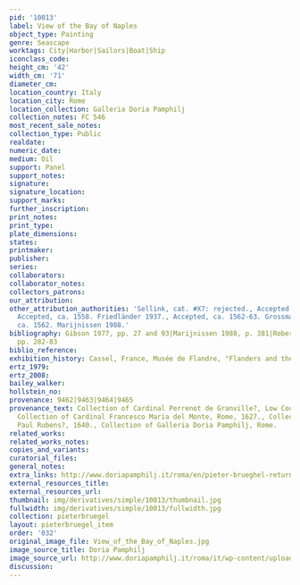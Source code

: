 ```yaml
---
pid: '10013'
label: View of the Bay of Naples
object_type: Painting
genre: Seascape
worktags: City|Harbor|Sailors|Boat|Ship
iconclass_code:
height_cm: '42'
width_cm: '71'
diameter_cm:
location_country: Italy
location_city: Rome
location_collection: Galleria Doria Pamphilj
collection_notes: FC 546
most_recent_sale_notes:
collection_type: Public
realdate:
numeric_date:
medium: Oil
support: Panel
support_notes:
signature:
signature_location:
support_marks:
further_inscription:
print_notes:
print_type:
plate_dimensions:
states:
printmaker:
publisher:
series:
collaborators:
collaborator_notes:
collectors_patrons:
our_attribution:
other_attribution_authorities: 'Sellink, cat. #X7: rejected., Accepted. Tolnay 1935.,
  Accepted, ca. 1558. Friedländer 1937., Accepted, ca. 1562-63. Grossmann 1973., Doubtful,
  ca. 1562. Marijnissen 1988.'
bibliography: Gibson 1977, pp. 27 and 93|Marijnissen 1988, p. 381|Roberts-Jones 2002,
  pp. 282-83
biblio_reference:
exhibition_history: Cassel, France, Musée de Flandre, "Flanders and the Sea," 2015
ertz_1979:
ertz_2008:
bailey_walker:
hollstein_no:
provenance: 9462|9463|9464|9465
provenance_text: Collection of Cardinal Perrenot de Granville?, Low Countries, 1607.,
  Collection of Cardinal Francesco Maria del Monte, Rome, 1627., Collection of Peter
  Paul Rubens?, 1640., Collection of Galleria Doria Pamphilj, Rome.
related_works:
related_works_notes:
copies_and_variants:
curatorial_files:
general_notes:
extra_links: http://www.doriapamphilj.it/roma/en/pieter-brueghel-returned-to-port/
external_resources_title:
external_resources_url:
thumbnail: img/derivatives/simple/10013/thumbnail.jpg
fullwidth: img/derivatives/simple/10013/fullwidth.jpg
collection: pieterbruegel
layout: pieterbruegel_item
order: '032'
original_image_file: View_of_the_Bay_of_Naples.jpg
image_source_title: Doria Pamphilj
image_source_url: http://www.doriapamphilj.it/roma/it/wp-content/uploads/2015/05/ADP-Fc-546-post-restauro.jpg
discussion:
---
```

